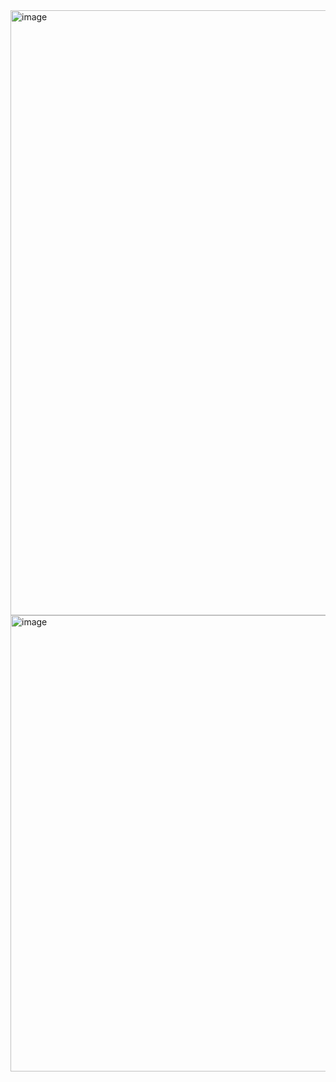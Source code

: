 <img width="905" height="968" alt="image" src="https://github.com/user-attachments/assets/7951d177-792f-4e34-b741-406e8da10913" />

<img width="885" height="730" alt="image" src="https://github.com/user-attachments/assets/408814ec-7939-4354-b79b-aeb9b35685ee" />
